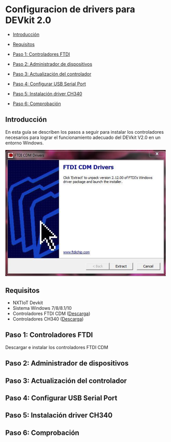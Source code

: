 Configuracion de drivers para DEVkit 2.0
=============


-	[Introducción](#introducción)

-	[Requisitos](#requisitos)

-	[Paso 1: Controladores FTDI](#paso-1-controladores-ftdi)
-	[Paso 2: Administrador de dispositivos](#paso-2-administrador-de-dispositivos)
-	[Paso 3: Actualización del controlador](#paso-3-actualización-del-controlador)
-	[Paso 4: Configurar USB Serial Port](#paso-4-configurar-usb-serial-port)
-	[Paso 5: Instalación driver CH340 ](#paso-5-instalación-driver-ch340)
-	[Paso 6: Comprobación](#paso-6-comprobación)



Introducción
------------

En esta guía se describen los pasos a seguir para instalar los controladores necesarios para lograr el funcionamiento adecuado del DEVkit V2.0 en un entorno Windows.

![ftdi1](https://github.com/pems19/Hello-World/blob/master/pics/ftdi1.png?raw=true)

Requisitos
------------
- NXTIoT Devkit 
- Sistema Windows 7/8/8.1/10
- Controladores FTDI CDM ([Descarga](http://www.ftdichip.com/Drivers/VCP.htm))
- Controladores CH340    ([Descarga](https://sparks.gogo.co.nz/assets/_site_/downloads/CH34x_Install_Windows_v3_4.zip))


Paso 1: Controladores FTDI
------------
Descargar e instalar los controladores FTDI CDM


Paso 2: Administrador de dispositivos
------------






Paso 3: Actualización del controlador
------------






Paso 4: Configurar USB Serial Port
------------





Paso 5: Instalación driver CH340 
------------





Paso 6: Comprobación 
------------
